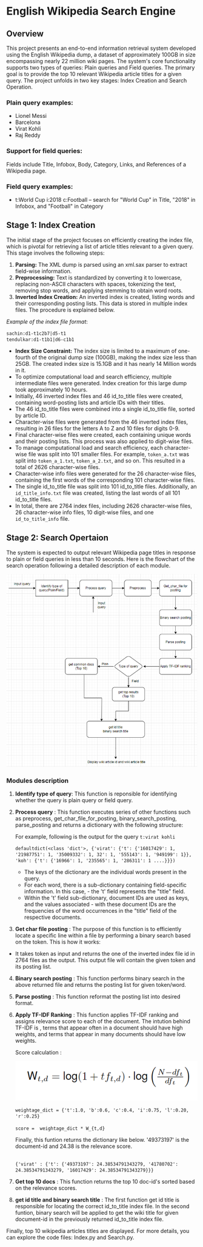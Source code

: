 # English Wikipedia Search Engine

## Overview

This project presents an end-to-end information retrieval system developed using the English Wikipedia dump, a dataset of approximately 100GB in size encompassing nearly 22 million wiki pages. The system's core functionality supports two types of queries: Plain queries and Field queries. The primary goal is to provide the top 10 relevant Wikipedia article titles for a given query. The project unfolds in two key stages: Index Creation and Search Operation.

### Plain query examples:

- Lionel Messi
- Barcelona
- Virat Kohli
- Raj Reddy

### Support for field queries:

Fields include Title, Infobox, Body, Category, Links, and References of a Wikipedia page.

### Field query examples:

- t:World Cup i:2018 c:Football – search for "World Cup" in Title, "2018" in Infobox, and "Football" in Category

## Stage 1: Index Creation

The initial stage of the project focuses on efficiently creating the index file, which is pivotal for retrieving a list of article titles relevant to a given query. This stage involves the following steps:

1. **Parsing:** The XML dump is parsed using an xml.sax parser to extract field-wise information.
2. **Preprocessing:** Text is standardized by converting it to lowercase, replacing non-ASCII characters with spaces, tokenizing the text, removing stop words, and applying stemming to obtain word roots.
3. **Inverted Index Creation:** An inverted index is created, listing words and their corresponding posting lists. This data is stored in multiple index files. The procedure is explained below.

*Example of the index file format*:

```
sachin:d1-t1c2b7|d5-t1
tendulkar:d1-t1b1|d6-c1b1

```

- **Index Size Constraint:** The index size is limited to a maximum of one-fourth of the original dump size (100GB), making the index size less than 25GB. The created index size is 15.1GB and it has nearly 14 Million words in it.
- To optimize computational load and search efficiency, multiple intermediate files were generated. Index creation for this large dump took approximately 10 hours.
- Initially, 46 inverted index files and 46 id_to_title files were created, containing word-posting lists and article IDs with their titles.
- The 46 id_to_title files were combined into a single id_to_title file, sorted by article ID.
- Character-wise files were generated from the 46 inverted index files, resulting in 26 files for the letters A to Z and 10 files for digits 0-9.
- Final character-wise files were created, each containing unique words and their posting lists. This process was also applied to digit-wise files.
- To manage computational load and search efficiency, each character-wise file was split into 101 smaller files. For example, `token_a.txt` was split into `token_a_1.txt`, `token_a_2.txt`, and so on. This resulted in a total of 2626 character-wise files.
- Character-wise info files were generated for the 26 character-wise files, containing the first words of the corresponding 101 character-wise files.
- The single id_to_title file was split into 101 id_to_title files. Additionally, an `id_title_info.txt` file was created, listing the last words of all 101 id_to_title files.
- In total, there are 2764 index files, including 2626 character-wise files, 26 character-wise info files, 10 digit-wise files, and one `id_to_title_info` file.

## Stage 2: Search Opertaion

The system is expected to output relevant Wikipedia page titles in response to plain or field queries in less than 10 seconds. Here is the flowchart of the search operation following a detailed description of each module.

![Search operation](Search_pipeline.png)

### Modules description

1. **Identify type of query**: This function is reponsible for identifying whether the query is plain query or field query.
2. **Process query** : This function executes series of other functions such as preprocess, get_char_file_for_posting, binary_search_posting, parse_posting and returns a dictionary with the following structure:

    For example, following is the output for the query `t:virat kohli`
    ```
    defaultdict(<class 'dict'>, {'virat': {'t': {'16017429': 1, '21987751': 1, '35009332': 1, 32': 1, '555143': 1, '949199': 1}}, 'koh': {'t': {'16966': 1, '235565': 1, '286311': 1 ....}}})

    ```
    - The keys of the dictionary are the individual words present in the query.
    - For each word, there is a sub-dictionary containing field-specific information. In this case, - the 't' field represents the "title" field.
    - Within the 't' field sub-dictionary, document IDs are used as keys, and the values associated - with these document IDs are the frequencies of the word occurrences in the "title" field of the respective documents.

3. **Get char file posting** : The purpose of this function is to efficiently locate a specific line within a file by performing a binary search based on the token. This is how it works:
- It takes token as input and returns the one of the inverted index file id in 2764 files as the output. This output file will contain the given token and its posting list.

4. **Binary search posting** : This function performs binary search in the above returned file and returns the posting list for given token/word.

5. **Parse posting** : This function reformat the posting list into desired format.

6. **Apply TF-IDF Ranking** : This function applies TF-IDF ranking and assigns relevance score to each of the document. The intution behind TF-IDF is , terms that appear often in a document should have high weights, and terms that appear in many documents should have low weights.

    Score calculation :

    ![TF-IDF Formula](tf-idf-formula.png)

    ```
    weightage_dict = {'t':1.0, 'b':0.6, 'c':0.4, 'i':0.75, 'l':0.20, 'r':0.25}

    score =  weightage_dict * W_{t,d}
    ```

    Finally, this funtion returns the dictionary like below. '49373197' is the document-id and 24.38 is the relevance score.

    ```

    {'virat' : {'t': {'49373197': 24.38534791343279, '41780702': 24.38534791343279, '16017429': 24.38534791343279}}}

    ```

7. **Get top 10 docs** : This function returns the top 10 doc-id's sorted based on the relevance scores.

8. **get id title and binary search title** : The first function get id title is responsible for locating the correct id_to_title index file. In the second funtion, binary search will be applied to get the wiki title for given document-id in the previously returned id_to_title index file.

Finally, top 10 wikipedia articles titles are displayed. For more details, you can explore the code files: Index.py and Search.py.